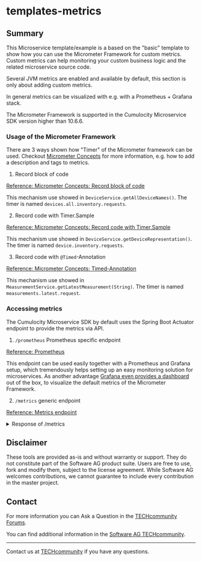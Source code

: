 # templates-metrics

## Summary
This Microservice template/example is a based on the "basic" template to show how you can use the Micrometer Framework for custom metrics. Custom metrics can help monitoring your custom business logic and the related microservice source code.

Several JVM metrics are enabled and available by default, this section is only about adding custom metrics.

In general metrics can be visualized with e.g. with a Prometheus + Grafana stack. 

The Micrometer Framework is supported in the Cumulocity Microservice SDK version higher than 10.6.6.

### Usage of the Micrometer Framework

There are 3 ways shown how "Timer" of the Micrometer framework can be used. Checkout [Micrometer Concepts]( https://micrometer.io/docs/concepts) for more information, e.g. how to add a description and tags to metrics.

1. Record block of code

[Reference: Micrometer Concepts: Record block of code](https://micrometer.io/docs/concepts#_recording_blocks_of_code)

This mechanism use showed in `DeviceService.getAllDeviceNames()`.
The timer is named `devices.all.inventory.requests`.

2. Record code with Timer.Sample

[Reference: Micrometer Concepts: Record code with Timer.Sample](https://micrometer.io/docs/concepts#_storing_start_state_in_timer_sample)

This mechanism use showed in `DeviceService.getDeviceRepresentation()`.
The timer is named `device.inventory.requests`.

3. Record code with `@Timed`-Annotation

[Reference: Micrometer Concepts: Timed-Annotation](https://micrometer.io/docs/concepts#_storing_start_state_in_timer_sample)

This mechanism use showed in `MeasurementService.getLatestMeasurement(String)`.
The timer is named `measurements.latest.request`.

### Accessing metrics

The Cumulocity Microservice SDK by default uses the Spring Boot Actuator endpoint to provide the metrics via API.

1. `/prometheus` Prometheus specific endpoint

[Reference: Prometheus](https://docs.spring.io/spring-boot/docs/current/reference/html/production-ready-features.html#production-ready-metrics-export-prometheus)

This endpoint can be used easily together with a Prometheus and Grafana setup, which tremendously helps setting up an easy monitoring solution for microservices. As another advantage [Grafana even provides a dashboard](https://grafana.com/grafana/dashboards/4701) out of the box, to visualize the default metrics of the Micrometer Framework.

2. `/metrics` generic endpoint

[Reference: Metrics endpoint](https://docs.spring.io/spring-boot/docs/current/reference/html/production-ready-features.html#production-ready-metrics-endpoint)

<details><summary>Response of /metrics</summary>
<p>

See example output below, showing many default metrics.
Please also notice the custom metrics `devices.all.inventory.requests` and `device.inventory.requests`.

To access the values the metrics need to be queried individually, like:
`GET /metrics/device.inventory.requests`


```json
{
    "names": [
        "jvm.threads.states",
        "jvm.gc.memory.promoted",
        "jvm.memory.max",
        "jvm.memory.used",
        "jvm.gc.max.data.size",
        "jvm.memory.committed",
        "system.cpu.count",
        "logback.events",
        "jvm.buffer.memory.used",
        "tomcat.sessions.created",
        "jvm.threads.daemon",
        "system.cpu.usage",
        "jvm.gc.memory.allocated",
        "devices.all.inventory.requests",
        "http.server.requests",
        "tomcat.sessions.expired",
        "jvm.threads.live",
        "jvm.threads.peak",
        "process.uptime",
        "tomcat.sessions.rejected",
        "process.cpu.usage",
        "jvm.classes.loaded",
        "jvm.classes.unloaded",
        "tomcat.sessions.active.current",
        "tomcat.sessions.alive.max",
        "jvm.gc.live.data.size",
        "jvm.gc.pause",
        "device.inventory.requests",
        "jvm.buffer.count",
        "jvm.buffer.total.capacity",
        "tomcat.sessions.active.max",
        "process.start.time"
    ]
}
```

</p>
</details>


## Disclaimer

These tools are provided as-is and without warranty or support. They do not constitute part of the Software AG product suite. Users are free to use, fork and modify them, subject to the license agreement. While Software AG welcomes contributions, we cannot guarantee to include every contribution in the master project.

## Contact

For more information you can Ask a Question in the [TECHcommunity Forums](http://tech.forums.softwareag.com/techjforum/forums/list.page?product=cumulocity).

You can find additional information in the [Software AG TECHcommunity](http://techcommunity.softwareag.com/home/-/product/name/cumulocity).

_________________
Contact us at [TECHcommunity](mailto:technologycommunity@softwareag.com?subject=Github/SoftwareAG) if you have any questions.